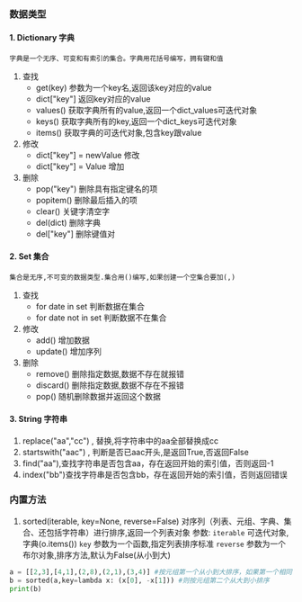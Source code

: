
### 数据类型

#### 1. Dictionary 字典
	字典是一个无序、可变和有索引的集合。字典用花括号编写，拥有键和值
1. 查找
	- get(key)        参数为一个key名,返回该key对应的value
	- dict\["key"\]    返回key对应的value
	- values()         获取字典所有的value,返回一个dict_values可迭代对象
	- keys()            获取字典所有的key,返回一个dict_keys可迭代对象
	- items()          获取字典的可迭代对象,包含key跟value
2. 修改
	- dict\["key"\] = newValue      修改
	- dict\["key"\] = Value             增加
3. 删除
	- pop("key")       删除具有指定键名的项
	- popitem()     删除最后插入的项
	- clear()           关键字清空字
	- del(dict)        删除字典
	- del\["key"\]    删除键值对

#### 2. Set 集合
	集合是无序,不可变的数据类型.集合用()编写,如果创建一个空集合要加(,)
1. 查找
	- for date in set 判断数据在集合
	- for date not in set 判断数据不在集合
2. 修改
	- add()      增加数据
	- update()  增加序列
3. 删除
	- remove()    删除指定数据,数据不存在就报错
	- discard()     删除指定数据,数据不存在不报错
	- pop()          随机删除数据并返回这个数据

#### 3. String 字符串
1. replace("aa","cc")  , 替换,将字符串中的aa全部替换成cc
2. startswith("aac")  , 判断是否已aac开头,是返回True,否返回False
3. find("aa"),查找字符串是否包含aa，存在返回开始的索引值，否则返回-1
4. index("bb")查找字符串是否包含bb，存在返回开始的索引值，否则返回错误




### 内置方法
1. sorted(iterable, key=None, reverse=False) 
	对序列（列表、元组、字典、集合、还包括字符串）进行排序,返回一个列表对象
	参数:
	`iterable` 可迭代对象,字典(o.items())
	`key`  参数为一个函数,指定列表排序标准
	`reverse` 参数为一个布尔对象,排序方法,默认为False(从小到大)
```python
a = [[2,3],[4,1],(2,8),(2,1),(3,4)] #按元组第一个从小到大排序，如果第一个相同
b = sorted(a,key=lambda x: (x[0], -x[1])) #则按元组第二个从大到小排序
print(b)
```










